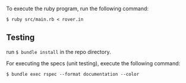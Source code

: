 
To execute the ruby program, run the following command:  

`$ ruby src/main.rb < rover.in`


## Testing

run `$ bundle install`  in the repo directory.

For executing the specs (unit testing), execute the following command:  

`$ bundle exec rspec --format documentation --color`


